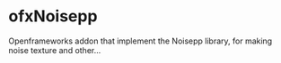 ofxNoisepp
==========

Openframeworks addon that implement the  Noisepp library, for making noise texture and other...